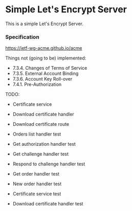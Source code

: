 # Simple Let's Encrypt Server

This is a simple Let's Encrypt Server.

### Specification

https://ietf-wg-acme.github.io/acme

Things not (going to be) implemented:

* 7.3.4. Changes of Terms of Service
* 7.3.5. External Account Binding
* 7.3.6. Account Key Roll-over
* 7.4.1. Pre-Authorization

TODO:

* Certificate service
* Download certificate handler
* Download certificate route

* Orders list handler test
* Get authorization handler test
* Get challenge handler test
* Respond to challenge handler test
* Get order handler test
* New order handler test
* Certificate service test
* Download certificate handler test
